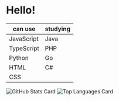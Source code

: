 # Hello!
| can use | studying |
| - | - |
| JavaScript | Java |
| TypeScript | PHP |
| Python | Go |
| HTML | C# |
| CSS | |

![GitHub Stats Card](https://github-readme-stats.vercel.app/api?username=anmoti) ![Top Languages Card](https://github-readme-stats.vercel.app/api/top-langs/?username=anmoti)
